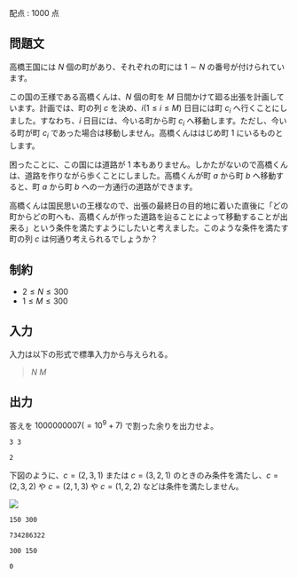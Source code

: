 配点 : $1000$ 点

## 問題文

高橋王国には $N$ 個の町があり、それぞれの町には $1 \sim N$ の番号が付けられています。

この国の王様である高橋くんは、$N$ 個の町を $M$ 日間かけて廻る出張を計画しています。計画では、町の列 $c$ を決め、$i (1 \leq i \leq M)$ 日目には町 $c_i$ へ行くことにしました。すなわち、$i$ 日目には、今いる町から町 $c_i$ へ移動します。ただし、今いる町が町 $c_i$ であった場合は移動しません。高橋くんははじめ町 $1$ にいるものとします。

困ったことに、この国には道路が $1$ 本もありません。しかたがないので高橋くんは、道路を作りながら歩くことにしました。高橋くんが町 $a$ から町 $b$ へ移動すると、町 $a$ から町 $b$ への一方通行の道路ができます。

高橋くんは国民思いの王様なので、出張の最終日の目的地に着いた直後に「どの町からどの町へも、高橋くんが作った道路を辿ることによって移動することが出来る」という条件を満たすようにしたいと考えました。このような条件を満たす町の列 $c$ は何通り考えられるでしょうか？

## 制約

- $2 \leq N \leq 300$
- $1 \leq M \leq 300$

## 入力

入力は以下の形式で標準入力から与えられる。

> $N$ $M$

## 出力

答えを $1000000007 (=10^9+7)$ で割った余りを出力せよ。

```input1
3 3
```

```output1
2
```

下図のように、$c = (2,3,1)$ または $c = (3,2,1)$ のときのみ条件を満たし、$c = (2,3,2)$ や $c = (2,1,3)$ や $c = (1,2,2)$ などは条件を満たしません。

![](https://atcoder.jp/img/code-festival-2016-final/199a3fd8d2aed75750901a206c8b7e76.png)

```input2
150 300
```

```output2
734286322
```

```input3
300 150
```

```output3
0
```